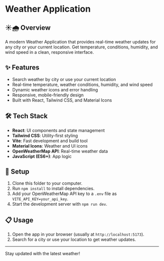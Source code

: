 # Weather Application

## ☀️🌧️ Overview

A modern Weather Application that provides real-time weather updates for any city or your current location. Get temperature, conditions, humidity, and wind speed in a clean, responsive interface.

## ✨ Features

- Search weather by city or use your current location
- Real-time temperature, weather conditions, humidity, and wind speed
- Dynamic weather icons and error handling
- Responsive, mobile-friendly design
- Built with React, Tailwind CSS, and Material Icons

## 🛠️ Tech Stack

- **React**: UI components and state management
- **Tailwind CSS**: Utility-first styling
- **Vite**: Fast development and build tool
- **Material Icons**: Weather and UI icons
- **OpenWeatherMap API**: Real-time weather data
- **JavaScript (ES6+)**: App logic

## 🚀 Setup

1. Clone this folder to your computer.
2. Run `npm install` to install dependencies.
3. Add your OpenWeatherMap API key to a `.env` file as `VITE_API_KEY=your_api_key`.
4. Start the development server with `npm run dev`.

## 📋 Usage

1. Open the app in your browser (usually at `http://localhost:5173`).
2. Search for a city or use your location to get weather updates.

---

Stay updated with the latest weather!
